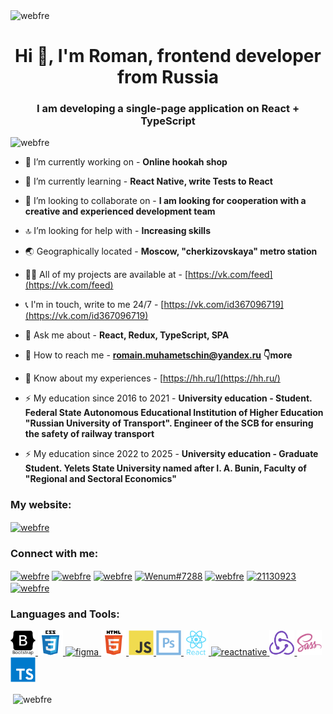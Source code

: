 <img src="https://i.pinimg.com/originals/9e/5c/77/9e5c77872f818509afc1766a86c9a68b.gif" height="500" width="1000" alt="webfre" />
<h1 align="center">Hi 👋, I'm Roman, frontend developer from Russia</h1>
<h3 align="center">I am developing a single-page application on React + TypeScript</h3>

<p align="left"> <img src="https://komarev.com/ghpvc/?username=webfre&label=Profile%20views&color=0e75b6&style=flat" alt="webfre" /> </p>

- 🔭 I’m currently working on - **Online hookah shop**

- 🌱 I’m currently learning - **React Native, write Tests to React**

- 🤝 I’m looking to collaborate on - **I am looking for cooperation with a creative and experienced development team**

- 🔝 I’m looking for help with - **Increasing skills**

- 🌏 Geographically located - **Moscow, "cherkizovskaya" metro station**

- 👨‍💻 All of my projects are available at - [https://vk.com/feed](https://vk.com/feed)

- 📞 I'm in touch, write to me 24/7 - [https://vk.com/id367096719](https://vk.com/id367096719)

- 💬 Ask me about - **React, Redux, TypeScript, SPA**

- 📧 How to reach me - **romain.muhametschin@yandex.ru 👇more**

- 📄 Know about my experiences - [https://hh.ru/](https://hh.ru/)

- ⚡ My education since 2016 to 2021 - **University education - Student. Federal State Autonomous Educational Institution of Higher Education "Russian University of Transport". Engineer of the SCB for ensuring the safety of railway transport**
- ⚡ My education since 2022 to 2025 - **University education - Graduate Student. Yelets State University named after I. A. Bunin, Faculty of "Regional and Sectoral Economics"**

<h3 align="left">My website:</h3>
<a href="https://vk.com/id367096719" target="_blank"><img align="center" src="https://cdn.iconscout.com/icon/free/png-256/vkcom-189760.png" alt="webfre" height="33" width="33" /></a>

<h3 align="left">Connect with me:</h3>
<p align="left">
<a href="https://vk.com/id367096719" target="_blank"><img align="center" src="https://cdn.iconscout.com/icon/free/png-256/vkcom-189760.png" alt="webfre" height="33" width="33" /></a>
<a href="https://tgtg.su/romanwebfree" target="_blank"><img align="center" src="https://cdn.iconscout.com/icon/free/png-256/telegram-1868973-1583137.png" alt="webfre" height="33" width="33" /></a>
<a href="https://api.whatsapp.com/send?phone=79999797138&text=%D0%94%D0%BE%D0%B1%D1%80%D1%8B%D0%B9%20%D0%B4%D0%B5%D0%BD%D1%8C%2C%20%D1%8F%20%D0%BF%D0%BE%20%D0%BF%D0%BE%D0%B2%D0%BE%D0%B4%D1%83..." target="_blank"><img align="center" src="https://cdn.iconscout.com/icon/free/png-256/whatsapp-43-189795.png" alt="webfre" height="33" width="33" /></a>
<a href="https://discord.gg/baCdxHfeXA" target="_blank"><img align="center" src="https://raw.githubusercontent.com/rahuldkjain/github-profile-readme-generator/master/src/images/icons/Social/discord.svg" alt="Wenum#7288" height="30" width="40" /></a>
<a href="https://codepen.io/webfre" target="_blank"><img align="center" src="https://raw.githubusercontent.com/rahuldkjain/github-profile-readme-generator/master/src/images/icons/Social/codepen.svg" alt="webfre" height="30" width="40" /></a>
<a href="https://stackoverflow.com/users/21130923" target="_blank"><img align="center" src="https://raw.githubusercontent.com/rahuldkjain/github-profile-readme-generator/master/src/images/icons/Social/stack-overflow.svg" alt="21130923" height="30" width="40" /></a>
<a href="https://codesandbox.com/webfre" target="_blank"><img align="center" src="https://raw.githubusercontent.com/rahuldkjain/github-profile-readme-generator/master/src/images/icons/Social/codesandbox.svg" alt="webfre" height="30" width="40" /></a>
</p>

<h3 align="left">Languages and Tools:</h3>
<p align="left"> <a href="https://getbootstrap.com" target="_blank" rel="noreferrer"> <img src="https://raw.githubusercontent.com/devicons/devicon/master/icons/bootstrap/bootstrap-plain-wordmark.svg" alt="bootstrap" width="40" height="40"/> </a> <a href="https://www.w3schools.com/css/" target="_blank" rel="noreferrer"> <img src="https://raw.githubusercontent.com/devicons/devicon/master/icons/css3/css3-original-wordmark.svg" alt="css3" width="40" height="40"/> </a> <a href="https://www.figma.com/" target="_blank" rel="noreferrer"> <img src="https://www.vectorlogo.zone/logos/figma/figma-icon.svg" alt="figma" width="40" height="40"/> </a> <a href="https://www.w3.org/html/" target="_blank" rel="noreferrer"> <img src="https://raw.githubusercontent.com/devicons/devicon/master/icons/html5/html5-original-wordmark.svg" alt="html5" width="40" height="40"/> </a> <a href="https://developer.mozilla.org/en-US/docs/Web/JavaScript" target="_blank" rel="noreferrer"> <img src="https://raw.githubusercontent.com/devicons/devicon/master/icons/javascript/javascript-original.svg" alt="javascript" width="40" height="40"/> </a> <a href="https://www.photoshop.com/en" target="_blank" rel="noreferrer"> <img src="https://raw.githubusercontent.com/devicons/devicon/master/icons/photoshop/photoshop-line.svg" alt="photoshop" width="40" height="40"/> </a> <a href="https://reactjs.org/" target="_blank" rel="noreferrer"> <img src="https://raw.githubusercontent.com/devicons/devicon/master/icons/react/react-original-wordmark.svg" alt="react" width="40" height="40"/> </a> <a href="https://reactnative.dev/" target="_blank" rel="noreferrer"> <img src="https://reactnative.dev/img/header_logo.svg" alt="reactnative" width="40" height="40"/> </a> <a href="https://redux.js.org" target="_blank" rel="noreferrer"> <img src="https://raw.githubusercontent.com/devicons/devicon/master/icons/redux/redux-original.svg" alt="redux" width="40" height="40"/> </a> <a href="https://sass-lang.com" target="_blank" rel="noreferrer"> <img src="https://raw.githubusercontent.com/devicons/devicon/master/icons/sass/sass-original.svg" alt="sass" width="40" height="40"/> </a> <a href="https://www.typescriptlang.org/" target="_blank" rel="noreferrer"> <img src="https://raw.githubusercontent.com/devicons/devicon/master/icons/typescript/typescript-original.svg" alt="typescript" width="40" height="40"/> </a> </p>

<p>&nbsp;<img align="center" src="https://github-readme-stats.vercel.app/api?username=webfre&show_icons=true&locale=en" alt="webfre" /></p>
